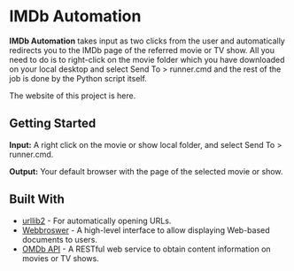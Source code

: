 # IMDb Automation
**IMDb Automation** takes input as two clicks from the user and automatically redirects you to the IMDb page of the referred movie or TV show. All you need to do is to right-click on the movie folder which you have downloaded on your local desktop and select Send To > runner.cmd and the rest of the job is done by the Python script itself. 

The website of this project is here. 

## Getting Started
**Input:** A right click on the movie or show local folder, and select Send To > runner.cmd.

**Output:** Your default browser with the page of the selected movie or show. 

## Built With
- [urllib2](https://docs.python.org/2/library/urllib2.html) - For automatically opening URLs. 
- [Webbroswer](https://docs.python.org/2/library/webbrowser.html) - A high-level interface to allow displaying Web-based documents to users.
- [OMDb API](http://www.omdbapi.com/) - A RESTful web service to obtain content information on movies or TV shows. 
